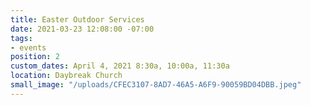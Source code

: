 ```yaml
---
title: Easter Outdoor Services
date: 2021-03-23 12:08:00 -07:00
tags:
- events
position: 2
custom_dates: April 4, 2021 8:30a, 10:00a, 11:30a
location: Daybreak Church
small_image: "/uploads/CFEC3107-8AD7-46A5-A6F9-90059BD04DBB.jpeg"
---
```


